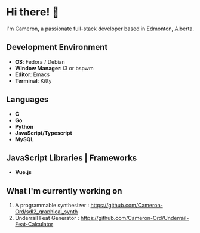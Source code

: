 # Hi there! 👋
I'm Cameron, a passionate full-stack developer based in Edmonton, Alberta.

## Development Environment
- **OS**: Fedora / Debian
- **Window Manager**: i3 or bspwm
- **Editor**: Emacs
- **Terminal**: Kitty

## Languages
- **C**
- **Go**
- **Python**
- **JavaScript/Typescript**
- **MySQL**

## JavaScript Libraries | Frameworks
- **Vue.js**

## What I'm currently working on
1. A programmable synthesizer : https://github.com/Cameron-Ord/sdl2_graphical_synth
2. Underrail Feat Generator : https://github.com/Cameron-Ord/Underrail-Feat-Calculator
